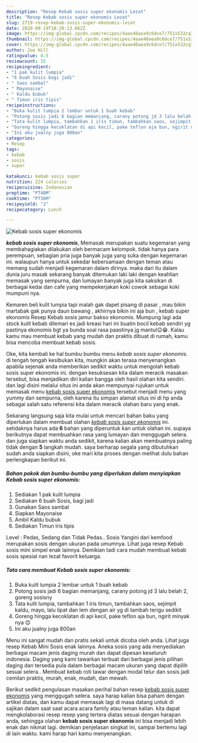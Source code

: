 ```yaml
---
description: "Resep Kebab sosis super ekonomis Lezat"
title: "Resep Kebab sosis super ekonomis Lezat"
slug: 2719-resep-kebab-sosis-super-ekonomis-lezat
date: 2020-09-19T18:28:13.662Z
image: https://img-global.cpcdn.com/recipes/4aae48aea9c6dce7/751x532cq70/kebab-sosis-super-ekonomis-foto-resep-utama.jpg
thumbnail: https://img-global.cpcdn.com/recipes/4aae48aea9c6dce7/751x532cq70/kebab-sosis-super-ekonomis-foto-resep-utama.jpg
cover: https://img-global.cpcdn.com/recipes/4aae48aea9c6dce7/751x532cq70/kebab-sosis-super-ekonomis-foto-resep-utama.jpg
author: Joe Hill
ratingvalue: 4.5
reviewcount: 15
recipeingredient:
- "1 pak kulit lumpia"
- "6 buah Sosis bagi jadi"
- " Saos sambal"
- " Mayonaise"
- " Kaldu bubuk"
- " Timun iris tipis"
recipeinstructions:
- "Buka kulit lumpia 2 lembar untuk 1 buah kebab"
- "Potong sosis jadi 6 bagian memanjang, carany potong jd 3 lalu belah 2, goreng sosisny"
- "Tata kulit lumpia, tambahkan 1 iris timun, tambahkan saos, sejimpit kaldu, mayo, lalu lipat dan lem dengan air yg di tambah terigu sedikit"
- "Goreng hingga kecoklatan di api kecil, pake teflon aja bun, ngirit minyak nya 😊"
- "Ini aku jualny juga 800an"
categories:
- Resep
tags:
- kebab
- sosis
- super

katakunci: kebab sosis super 
nutrition: 224 calories
recipecuisine: Indonesian
preptime: "PT40M"
cooktime: "PT36M"
recipeyield: "2"
recipecategory: Lunch

---
```



![Kebab sosis super ekonomis](https://img-global.cpcdn.com/recipes/4aae48aea9c6dce7/751x532cq70/kebab-sosis-super-ekonomis-foto-resep-utama.jpg)

<b><i>kebab sosis super ekonomis</i></b>, Memasak merupakan suatu kegemaran yang membahagiakan dilakukan oleh bermacam kelompok. tidak hanya para perempuan, sebagian pria juga banyak juga yang suka dengan kegemaran ini. walaupun hanya untuk sekedar kebersamaan dengan teman atau memang sudah menjadi kegemaran dalam dirinya. maka dari itu dalam dunia juru masak sekarang banyak ditemukan laki laki dengan keahlian memasak yang sempurna, dan lumayan banyak juga kita saksikan di berbagai kedai dan cafe yang mempekerjakan koki cowok sebagai koki mumpuni nya.

Kemaren beli kulit lumpia tapi malah gak dapet pisang di pasar , mau bikin martabak gak punya daun bawang , akhirnya bikin ini aja bun , kebab super ekonomis Resep Kebab sosis jamur bakso ekonomis. Mumpung lagi ada stock kulit kebab dilemari es jadi kreasi hari ini buatin bocil kebab sendiri yg pastinya ekonomis bgt ya bunda soal rasa paastinya jg mantul😉😁. Kalau kamu mau membuat kebab yang mudah dan praktis dibuat di rumah, kamu bisa mencoba membuat kebab sosis.

Oke, kita kembali ke hal bumbu bumbu menu <i>kebab sosis super ekonomis</i>. di tengah tengah kesibukan kita, mungkin akan terasa menyenangkan apabila sejenak anda memberikan sedikit waktu untuk mengolah kebab sosis super ekonomis ini. dengan kesuksesan kita dalam meracik masakan tersebut, bisa menjadikan diri kalian bangga oleh hasil olahan kita sendiri. dan lagi disini melalui situs ini anda akan mempunyai rujukan untuk memasak menu <u>kebab sosis super ekonomis</u> tersebut menjadi menu yang yummy dan sempurna, oleh karena itu simpan alamat situs ini di hp anda sebagai salah satu referensi kita dalam meracik olahan baru yang enak.


Sekarang langsung saja kita mulai untuk mencari bahan baku yang diperlukan dalam membuat olahan <u><i>kebab sosis super ekonomis</i></u> ini. setidaknya harus ada <b>6</b> bahan yang diperuntuk kan untuk olahan ini. supaya berikutnya dapat membuahkan rasa yang lumayan dan menggugah selera. dan juga siapkan waktu anda sedikit, karena kalian akan membuatnya paling tidak dengan <b>5</b> langkah mudah. saya berharap segala yang dibutuhkan sudah anda siapkan disini, oke mari kita proses dengan melihat dulu bahan perlengkapan berikut ini.

<!--inarticleads1-->

##### Bahan pokok dan bumbu-bumbu yang diperlukan dalam menyiapkan Kebab sosis super ekonomis:

1. Sediakan 1 pak kulit lumpia
1. Sediakan 6 buah Sosis, bagi jadi
1. Gunakan  Saos sambal
1. Siapkan  Mayonaise
1. Ambil  Kaldu bubuk
1. Sediakan  Timun iris tipis


Level : Pedas, Sedang dan Tidak Pedas.. Sosis Yangini dari kemfood merupakan sosis dengan ukuran pada umumnya. Lihat juga resep Kebab sosis mini simpel enak lainnya. Demikian tadi cara mudah membuat kebab sosis spesial nan lezat favorit keluarga. 

<!--inarticleads2-->

##### Tata cara membuat Kebab sosis super ekonomis:

1. Buka kulit lumpia 2 lembar untuk 1 buah kebab
1. Potong sosis jadi 6 bagian memanjang, carany potong jd 3 lalu belah 2, goreng sosisny
1. Tata kulit lumpia, tambahkan 1 iris timun, tambahkan saos, sejimpit kaldu, mayo, lalu lipat dan lem dengan air yg di tambah terigu sedikit
1. Goreng hingga kecoklatan di api kecil, pake teflon aja bun, ngirit minyak nya 😊
1. Ini aku jualny juga 800an


Menu ini sangat mudah dan pratis sekali untuk dicoba oleh anda. Lihat juga resep Kebab Mini Sosis enak lainnya. Aneka sosis yang ada menyediakan berbagai macam jenis daging murah dan dapat dipesan keseluruh indonesia. Daging yang kami tawarkan terbuat dari berbagai jenis pilihan daging dan tersedia pula dalam berbagai macam ukuran yang dapat dipilih sesuai selera.. Membuat kebab roti tawar dengan modal telur dan sosis jadi cemilan praktis, murah, enak, mudah, dan mewah. 

Berikut sedikit pengulasan masakan perihal bahan resep <u>kebab sosis super ekonomis</u> yang menggugah selera. saya harap kalian bisa paham dengan artikel diatas, dan kamu dapat memasak lagi di masa datang untuk di sajikan dalam saat saat acara acara family atau teman kalian. kita dapat mengkolaborasi resep resep yang tertera diatas sesuai dengan harapan anda, sehingga olahan <b>kebab sosis super ekonomis</b> ini bisa menjadi lebih enak dan nikmat lagi. demikian penjelasan singkat ini, sampai bertemu lagi di lain waktu. kami harap hari kamu menyenangkan.
